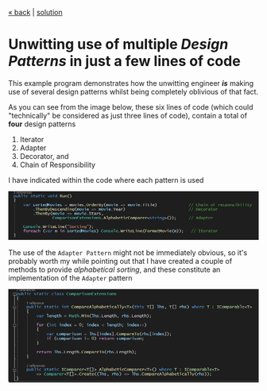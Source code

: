 [« back](../README.md#do-you-need-to-know-how-to-implement-design-patterns) | [solution](./)
# Unwitting use of multiple *Design Patterns* in just a few lines of code

This example program demonstrates how the unwitting engineer **_is_** making use of several design patterns whilst being completely oblivious of that fact. 

As you can see from the image below, these six lines of code (which could "technically" be considered as just three lines of code), contain a total of **four** design patterns

1. Iterator
2. Adapter 
3. Decorator, and
4. Chain of Responsibility

I have indicated within the code where each pattern is used

![Multiple design Patterns within a few lines of code](../images/multiple-patterns.png)

The use of the `Adapter Pattern` might not be immediately obvious, so it's probably worth my while pointing out that I have created a couple of methods to provide *alphabetical sorting*, and these constitute an implementation of the `Adapter` pattern

![IComparer implementation](../images/comparer.png)